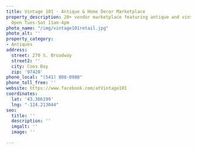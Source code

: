 ```yaml
---
title: Vintage 101 - Antique & Home Decor Marketplace
property_description: 20+ vendor marketplace featuring antique and vintage merchandise.
  Open Tues-Sat 11am-4pm
photo_name: "/img/vintage101retail.jpg"
photo_alt: ''
property_category:
- Antiques
address:
  street: 270 S. Broadway
  street2: ''
  city: Coos Bay
  zip: '97420'
phone_local: "(541) 808-0980"
phone_toll_free: ''
website: https://www.facebook.com/atVintage101
coordinates:
  lat: '43.366199'
  lng: "-124.213044"
seo:
  title: ''
  description: ''
  imgalt: ''
  image: ''

---
```

